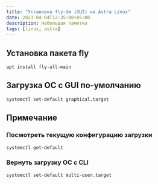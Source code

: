 ```yaml
---
title: "Установка fly-dm (GUI) на Astra Linux"
date: 2023-04-04T12:35:00+05:00
description: Небольшая памятка
tags: [linux, astra]
---
```

## Установка пакета fly
```shell
apt install fly-all-main
```

## Загрузка ОС с GUI по-умолчанию
```shell
systemctl set-default graphical.target
```

## Примечание

### Посмотреть текущую конфигурацию загрузки
```shell
systemctl get-default
```

### Вернуть загрузку ОС с CLI
```shell
systemctl set-default multi-user.target
```

